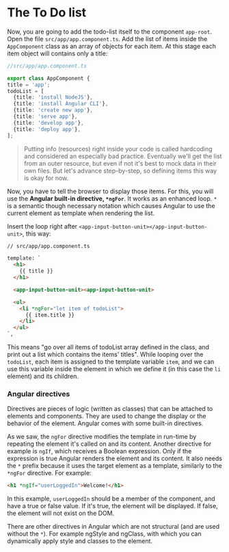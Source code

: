 # The To Do list

Now, you are going to add the todo-list itself to the component `app-root`. Open the file `src/app/app.component.ts`. Add the list of items inside the `AppComponent` class as an array of objects for each item. At this stage each item object will contains only a title:

```ts
//src/app/app.component.ts

export class AppComponent {
title = 'app';
todoList = [
  {title: 'install NodeJS'},
  {title: 'install Angular CLI'},
  {title: 'create new app'},
  {title: 'serve app'},
  {title: 'develop app'},
  {title: 'deploy app'},
];
```

> Putting info \(resources\) right inside your code is called hardcoding and considered an especially bad practice. Eventually we'll get the list from an outer resource, but even if not it's best to mock data in their own files. But let's advance step-by-step, so defining items this way is okay for now.

Now, you have to tell the browser to display those items. For this, you will use the **Angular built-in directive, `*ngFor`**. It works as an enhanced loop. `*` is a semantic though necessary notation which causes Angular to use the current element as template when rendering the list.

Insert the loop right after `<app-input-button-unit></app-input-button-unit>`, this way:

```html
// src/app/app.component.ts

template: `
  <h1>
    {{ title }}
  </h1>

  <app-input-button-unit><app-input-button-unit>

  <ul>
    <li *ngFor="let item of todoList">
      {{ item.title }}
    </li>
  </ul>
`,
```

This means "go over all items of todoList array defined in the class, and print out a list which contains the items' titles". While looping over the `todoList`, each item is assigned to the template variable `item`, and we can use this variable inside the element in which we define it (in this case the `li` element) and its children.

### Angular directives

Directives are pieces of logic \(written as classes\) that can be attached to elements and components. They are used to change the display or the behavior of the element. Angular comes with some built-in directives.

As we saw, the `ngFor` directive modifies the template in run-time by repeating the element it's called on and its content. Another directive for example is `ngIf`, which receives a Boolean expression. Only if the expression is true Angular renders the element and its content. It also needs the `*` prefix because it uses the target element as a template, similarly to the `*ngFor` directive. For example:

```html
<h1 *ngIf="userLoggedIn">Welcome!</h1>
```

In this example, `userLoggedIn` should be a member of the component, and have a true or false value. If it's true, the element will be displayed. If false, the element will not exist on the DOM.

There are other directives in Angular which are not structural \(and are used without the `*`\). For example ngStyle and ngClass, with which you can dynamically apply style and classes to the element.
